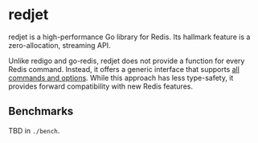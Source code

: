 # redjet


redjet is a high-performance Go library for Redis. Its hallmark feature is
a zero-allocation, streaming API.

Unlike redigo and go-redis, redjet does not provide a function for every
Redis command. Instead, it offers a generic interface that supports [all commands
and options](https://redis.io/commands/). While this approach has less
type-safety, it provides forward compatibility with new Redis features.


## Benchmarks

TBD in `./bench`.

